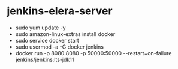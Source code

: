 # jenkins-elera-server

* sudo yum update -y
* sudo amazon-linux-extras install docker
* sudo service docker start
* sudo usermod -a -G docker jenkins
* docker run -p 8080:8080 -p 50000:50000 --restart=on-failure jenkins/jenkins:lts-jdk11
